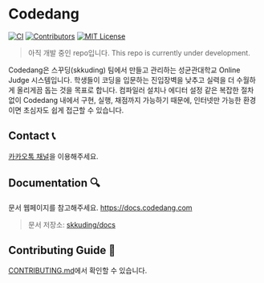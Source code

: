 # Codedang

[![CI](https://github.com/skkuding/next/actions/workflows/ci.yml/badge.svg)](https://github.com/skkuding/next/actions/workflows/ci.yml)
[![Contributors](https://img.shields.io/github/contributors/skkuding/codedang)](https://github.com/skkuding/codedang/graphs/contributors)
[![MIT License](https://img.shields.io/github/license/skkuding/next)](https://github.com/skkuding/next/blob/main/LICENSE)

> 아직 개발 중인 repo입니다. This repo is currently under development.

Codedang은 스꾸딩(skkuding) 팀에서 만들고 관리하는 성균관대학교 Online Judge 시스템입니다.
학생들이 코딩을 입문하는 진입장벽을 낮추고 실력을 더 수월하게 올리게끔 돕는 것을 목표로 합니다.
컴파일러 설치나 에디터 설정 같은 복잡한 절차 없이 Codedang 내에서 구현, 실행, 채점까지 가능하기 때문에, 인터넷만 가능한 환경이면 초심자도 쉽게 접근할 수 있습니다.

## Contact 📞

[카카오톡 채널](https://skkuding.dev/contact)을 이용해주세요.

## Documentation 🔍

문서 웹페이지를 참고해주세요. https://docs.codedang.com

> 문서 저장소: [skkuding/docs](https://github.com/skkuding/docs)

## Contributing Guide 👏

[CONTRIBUTING.md](CONTRIBUTING.md)에서 확인할 수 있습니다.
